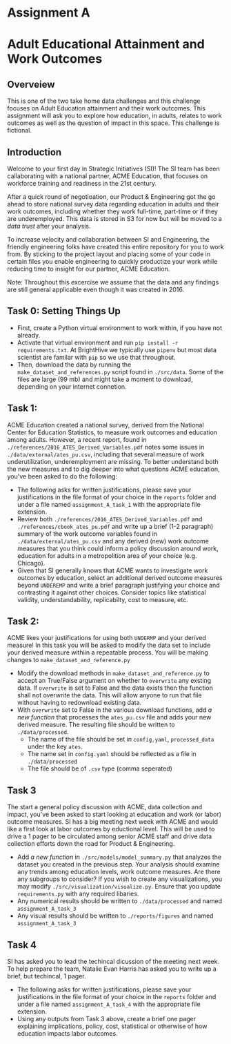 # Assignment A
# Adult Educational Attainment and Work Outcomes

## Overveiew
This is one of the two take home data challenges and this challenge focuses on Adult Education attainment and their work outcomes. This assignment will ask you to explore how education, in adults, relates to work outcomes as well as the question of impact in this space. This challenge is fictional.

## Introduction
Welcome to your first day in Strategic Initiatives (SI)! The SI team has been callaborating with a national partner, ACME Education, that focuses on workforce training and readiness in the 21st century.

After a quick round of negotioation, our Product & Engineering got the go ahead to store national survey data regarding education in adults and their work outcomes, including whether they work full-time, part-time or if they are underemployed. This data is stored in S3 for now but will be moved to a _data trust_ after your analysis.

To increase velocity and collaboration between SI and Engineering, the friendly engineering folks have created this entire repository for you to work from. By sticking to the project layout and placing some of your code in certain files you enable engineering to quickly productize your work while reducing time to insight for our partner, ACME Education.

Note: Throughout this excercise we assume that the data and any findings are still general applicable even though it was created in 2016.

## Task 0: Setting Things Up

* First, create a Python virtual environment to work within, if you have not already.
* Activate that virtual environment and run `pip install -r requirements.txt`. At BrightHive we typically use `pipenv` but most data scientist are familar with `pip` so we use that throughout.
* Then, download the data by running the `make_dataset_and_references.py` script found in `./src/data`. Some of the files are large (99 mb) and might take a moment to download, depending on your internet connetion.

## Task 1:

ACME Education created a national survey, derived from the National Center for Education Statistics, to measure work outcomes and education among adults. However, a recent report, found in `./references/2016_ATES_Derived_Variables.pdf` notes some issues in `./data/external/ates_pu.csv`, including that several measure of work underutilization, underemployment are missing. To better understand both the new measures and to dig deeper into what questions ACME education, you've been asked to do the following:

* The following asks for written justifications, please save your justifications in the file format of your choice in the `reports` folder and under a file named `assignment_A_task_1` with the appropriate file extension.
* Review both `./references/2016_ATES_Derived_Variables.pdf` and `./references/cbook_ates_pu.pdf` and write up a brief (1-2 paragraph) summary of the work outcome variables found in `./data/external/ates_pu.csv` and any derived (new) work outcome measures that you think could inform a policy discussion around work, education for adults in a metropolition area of your choice (e.g. Chicago).
* Given that SI generally knows that ACME wants to investigate work outcomes by education, select an additional derived outcome measures beyond `UNDEREMP` and write a brief paragraph justifying your choice and contrasting it against other choices. Consider topics like statistical validity, understandability, replicabilty, cost to measure, etc.

## Task 2:
ACME likes your justifications for using both `UNDERMP` and your derived measure! In this task you will be asked to modify the data set to include your derived measure withiin a repeatable process. You will be making changes to `make_dataset_and_reference.py`

* Modify the download methods in `make_dataset_and_reference.py` to accept an True/False argument on whether to `overwrite` any exsting data. If `overwrite` is set to False and the data exists then the function shall not overwrite the data. This will allow anyone to run that file without having to redownload existing data.
* With `overwrite` set to False in the various download functions, add _a new function_ that processes the `ates_pu.csv` file and adds your new derived measure. The resulting file should be written to `./data/processed`. 
  * The name of the file should be set in `config.yaml`, `processed_data` under the key `ates`.
  * The name set in `config.yaml` should be reflected as a file in `./data/processed`
  * The file should be of `.csv` type (comma seperated)

## Task 3
The start a general policy discussion with ACME, data collection and impact, you've been asked to start looking at education and work (or labor) outcome measures. SI has a big meeting next week with ACME and would like a first look at labor outcomes by eductional level. This will be used to drive a 1 pager to be circulated among senior ACME staff and drive data collection efforts down the road for Product & Engineering.

* Add _a new function_ in `./src/models/model_summary.py` that analyzes the dataset you created in the previous step. Your analysis should examine any trends among education levels, work outcome measures. Are there any subgroups to consider? If you wish to create any visualizations, you may modify `./src/visualization/visualize.py`. Ensure that you update `requirements.py` with any required libaries.
* Any numerical results should be written to `./data/processed` and named `assignment_A_task_3`
* Any visual results should be written to `./reports/figures` and named `assignment_A_task_3`

## Task 4
SI has asked you to lead the techincal dicussion of the meeting next week. To help prepare the team, Natalie Evan Harris has asked you to write up a brief, but techincal, 1 pager.

* The following asks for written justifications, please save your justifications in the file format of your choice in the `reports` folder and under a file named `assignment_A_task_4` with the appropriate file extension.
* Using any outputs from Task 3 above, create a brief one pager explaining implications, policy, cost, statistical or otherwise of how education impacts labor outcomes.